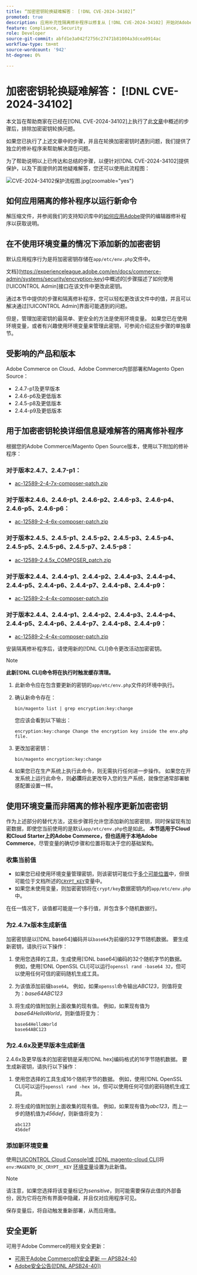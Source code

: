 ```yaml
---
title: “加密密钥轮换疑难解答： [!DNL CVE-2024-34102]”
promoted: true
description: 应用补充性隔离修补程序以修复从 [!DNL CVE-2024-34102] 开始对Adobe Commerce 2.4.4-p8、2.4.5-p7、2.4.6-p5、2.4.7及更早版本更新加密密钥问题的其他疑难解答。
feature: Compliance, Security
role: Developer
source-git-commit: abfd1e3a042f2756c27471b81004a3dcea0914ac
workflow-type: tm+mt
source-wordcount: '942'
ht-degree: 0%

---
```


# 加密密钥轮换疑难解答： [!DNL CVE-2024-34102]

本文旨在帮助商家在已经在[!DNL CVE-2024-34102]上执行了此[文章](https://experienceleague.adobe.com/en/docs/commerce-knowledge-base/kb/troubleshooting/known-issues-patches-attached/security-update-available-for-adobe-commerce-apsb24-40-revised-to-include-isolated-patch-for-cve-2024-34102)中概述的步骤后，排除加密密钥轮换问题。

如果您已执行了上述文章中的步骤，并且在轮换加密密钥时遇到问题，我们提供了独立的修补程序来帮助解决潜在问题。

为了帮助说明以上已传达和总结的步骤，以便针对[!DNL CVE-2024-34102]提供保护，以及下面提供的其他疑难解答，您还可以使用此流程图：


![CVE-2024-34102保护流程图.jpg](assets/cve-2024-34102-protection-flow-chart.jpg){zoomable="yes"}


## 如何应用隔离的修补程序以运行新命令

解压缩文件，并参阅我们的支持知识库中的[如何应用Adobe](https://experienceleague.adobe.com/docs/commerce-knowledge-base/kb/how-to/how-to-apply-a-composer-patch-provided-by-magento.html)提供的编辑器修补程序以获取说明。

## 在不使用环境变量的情况下添加新的加密密钥

默认应用程序行为是将加密密钥存储在`app/etc/env.php`文件中。

文档](https://experienceleague.adobe.com/en/docs/commerce-admin/systems/security/encryption-key)中概述的[步骤描述了如何使用[!UICONTROL Admin]接口在该文件中更改此密钥。

通过本节中提供的步骤和隔离修补程序，您可以轻松更改该文件中的值，并且可以解决通过[!UICONTROL Admin]界面可能遇到的问题。

但是，管理加密密钥的最简单、更安全的方法是使用环境变量。 如果您已在使用环境变量，或者有兴趣使用环境变量来管理此密钥，可参阅介绍这些步骤的单独章节。

## 受影响的产品和版本

Adobe Commerce on Cloud、Adobe Commerce内部部署和Magento Open Source：

* 2.4.7-p1及更早版本
* 2.4.6-p6及更低版本
* 2.4.5-p8及更低版本
* 2.4.4-p9及更低版本

## 用于加密密钥轮换详细信息疑难解答的隔离修补程序

根据您的Adobe Commerce/Magento Open Source版本，使用以下附加的修补程序：

### 对于版本2.4.7、2.4.7-p1：

* [ac-12589-2-4-7x-composer-patch.zip](assets/ac-12589-2-4-7x-composer-patch.zip)

### 对于版本2.4.6、2.4.6-p1、2.4.6-p2、2.4.6-p3、2.4.6-p4、2.4.6-p5、2.4.6-p6：

* [ac-12589-2-4-6x-composer-patch.zip](assets/ac-12589-2-4-6x-composer-patch.zip)

### 对于版本2.4.5、2.4.5-p1、2.4.5-p2、2.4.5-p3、2.4.5-p4、2.4.5-p5、2.4.5-p6、2.4.5-p7、2.4.5-p8：

* [ac-12589-2.4.5x_COMPOSER_patch.zip](assets/ac-12589-2-4-5x-composer-patch.zip)

### 对于版本2.4.4、2.4.4-p1、2.4.4-p2、2.4.4-p3、2.4.4-p4、2.4.4-p5、2.4.4-p6、2.4.4-p7、2.4.4-p8、2.4.4-p9：

* [ac-12589-2-4-4x-composer-patch.zip](assets/ac-12589-2-4-4x-composer-patch.zip)

### 对于版本2.4.4、2.4.4-p1、2.4.4-p2、2.4.4-p3、2.4.4-p4、2.4.4-p5、2.4.4-p6、2.4.4-p7、2.4.4-p8、2.4.4-p9：

* [ac-12589-2-4-4x-composer-patch.zip](https://cdn.experienceleague.adobe.com/commerce-kb-assets/ac-12589-2-4-4x-composer-patch.zip)

<!--
* [ac-12589-2-4-4x-composer-patch.zip](assets/ac-12589-2-4-4x-composer-patch.zip)
-->


安装隔离修补程序后，请使用新的[!DNL CLI]命令更改活动加密密钥。

>[!NOTE]
>
>**此新[!DNL CLI]命令将在执行时触发缓存清理。**

1. 此新命令应在包含要更新的密钥的`app/etc/env.php`文件的环境中执行。
1. 确认新命令存在：

   ```
   bin/magento list | grep encryption:key:change
   ```

   您应该会看到以下输出：

   ```
   encryption:key:change Change the encryption key inside the env.php file.
   ```

1. 更改加密密钥：

   ```
   bin/magento encryption:key:change
   ```

1. 如果您已在生产系统上执行此命令，则无需执行任何进一步操作。
如果您在开发系统上运行此命令，则**必须**&#x200B;将此更改导入您的生产系统，就像您通常部署敏感配置设置一样。

## 使用环境变量而非隔离的修补程序更新加密密钥

作为上述部分的替代方法，这些步骤将允许您添加新的加密密钥，同时保留现有加密数据，即使您当前使用的是默认`app/etc/env.php`也是如此。
**本节适用于Cloud和Cloud Starter上的Adobe Commerce，但也适用于本地Adobe Commerce**，尽管变量的确切步骤和位置将取决于您的基础架构。

### 收集当前值

* 如果您已经使用环境变量管理密钥，则该密钥可能位于[多个可能位置](https://experienceleague.adobe.com/en/docs/commerce-cloud-service/user-guide/configure/env/stage/variables-intro)中，但很可能位于文档所述的[`CRYPT_KEY`](https://experienceleague.adobe.com/en/docs/commerce-cloud-service/user-guide/configure/env/stage/variables-deploy#crypt_key)变量中。
* 如果您未使用变量，则加密密钥将在`crypt/key`数据密钥内的`app/etc/env.php`中。

在任一情况下，该值都可能是一个多行值，并包含多个随机数据行。

### 为2.4.7x版本生成新值

加密密钥是以[!DNL base64]编码并以`base64`为前缀的32字节随机数据。
要生成新密钥，请执行以下操作：

1. 使用您选择的工具，生成使用[!DNL base64]编码的32个随机字节的数据。 例如，使用[!DNL OpenSSL CLI]可以运行`openssl rand -base64 32`，但可以使用任何可信的密码随机生成工具。
1. 为该值添加前缀`base64`。 例如，如果`openssl`命令输出&#x200B;*ABC123*，则值将变为：*base64ABC123*
1. 将生成的值附加到上面收集的现有值。 例如，如果现有值为&#x200B;*base64HelloWorld*，则新值将变为：<br>

   ```
   base64HelloWorld
   base64ABC123
   ```

### 为2.4.6x及更早版本生成新值

2.4.6x及更早版本的加密密钥是采用[!DNL hex]编码格式的16字节随机数据。
要生成新密钥，请执行以下操作：

1. 使用您选择的工具生成16个随机字节的数据。 例如，使用[!DNL OpenSSL CLI]可以运行`openssl rand -hex 16`，但可以使用任何可信的密码随机生成工具。
1. 将生成的值附加到上面收集的现有值。 例如，如果现有值为&#x200B;*abc123*，而上一步的随机值为&#x200B;*456def*，则新值将变为：<br>

   ```
   abc123
   456def
   ```

### 添加新环境变量

使用[[!UICONTROL Cloud Console]或 [!DNL magento-cloud CLI]](https://experienceleague.adobe.com/en/docs/commerce-cloud-service/user-guide/configure/env/variable-levels)将`env:MAGENTO_DC_CRYPT__KEY` [环境变量](https://experienceleague.adobe.com/en/docs/commerce-cloud-service/user-guide/configure/env/stage/variables-cloud)设置为此新值。

>[!NOTE]
>
>请注意，如果您选择将该变量标记为&#x200B;*sensitive*，则可能需要保存此值的外部备份，因为它将在所有界面中隐藏，并且仅对应用程序可见。

保存变量后，将自动触发重新部署，从而应用值。

## 安全更新

可用于Adobe Commerce的相关安全更新：

* [可用于Adobe Commerce的安全更新 — APSB24-40](https://experienceleague.adobe.com/en/docs/commerce-knowledge-base/kb/troubleshooting/known-issues-patches-attached/security-update-available-for-adobe-commerce-apsb24-40-revised-to-include-isolated-patch-for-cve-2024-34102)
* [Adobe安全公告([!DNL APSB24-40])](https://helpx.adobe.com/security/products/magento/apsb24-40.html)
